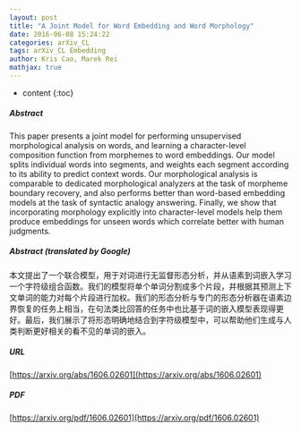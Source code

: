 ```yaml
---
layout: post
title: "A Joint Model for Word Embedding and Word Morphology"
date: 2016-06-08 15:24:22
categories: arXiv_CL
tags: arXiv_CL Embedding
author: Kris Cao, Marek Rei
mathjax: true
---
```


* content
{:toc}

##### Abstract
This paper presents a joint model for performing unsupervised morphological analysis on words, and learning a character-level composition function from morphemes to word embeddings. Our model splits individual words into segments, and weights each segment according to its ability to predict context words. Our morphological analysis is comparable to dedicated morphological analyzers at the task of morpheme boundary recovery, and also performs better than word-based embedding models at the task of syntactic analogy answering. Finally, we show that incorporating morphology explicitly into character-level models help them produce embeddings for unseen words which correlate better with human judgments.

##### Abstract (translated by Google)
本文提出了一个联合模型，用于对词进行无监督形态分析，并从语素到词嵌入学习一个字符级组合函数。我们的模型将单个单词分割成多个片段，并根据其预测上下文单词的能力对每个片段进行加权。我们的形态分析与专门的形态分析器在语素边界恢复的任务上相当，在句法类比回答的任务中也比基于词的嵌入模型表现得更好。最后，我们展示了将形态明确地结合到字符级模型中，可以帮助他们生成与人类判断更好相关的看不见的单词的嵌入。

##### URL
[https://arxiv.org/abs/1606.02601](https://arxiv.org/abs/1606.02601)

##### PDF
[https://arxiv.org/pdf/1606.02601](https://arxiv.org/pdf/1606.02601)

